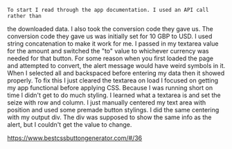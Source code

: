 	To start I read through the app documentation. I used an API call rather than 
the downloaded data. I also took the conversion code they gave us. The conversion code they 
gave us was initially set for 10 GBP to USD.  I used string concatenation to make it work for me. 
I passed in my textarea value for the amount and switched the "to" value to whichever currency
was needed for that button.
	For some reason when you first loaded the page and attempted to convert,
the alert message would have weird symbols in it. When I selected all and backspaced
before entering my data then it showed properly. To fix this I just cleared the textarea
on load
	I focused on getting my app functional before applying CSS. Because I was
running short on time I didn't get to do much styling. I learned what a textarea is and
set the seize with row and column. I just manually centered my text area with position 
and used some premade button stylings. I did the same centering with my output div. 
The div was supposed to show the same info as the
alert, but I couldn't get the value to change.

https://www.bestcssbuttongenerator.com/#/36